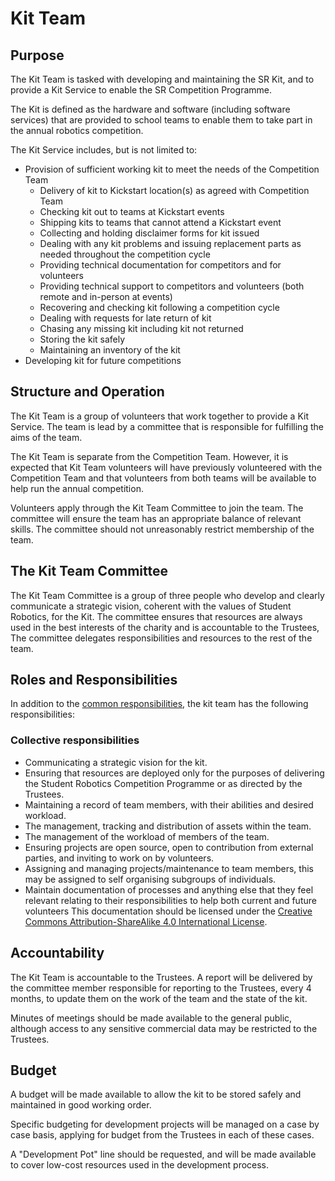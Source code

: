 # Kit Team

## Purpose

The Kit Team is tasked with developing and maintaining the SR Kit, and to provide a Kit Service to enable the SR Competition Programme.

The Kit is defined as the hardware and software (including software services) that are provided to school teams to enable them to take part in the annual robotics competition.

The Kit Service includes, but is not limited to:
* Provision of sufficient working kit to meet the needs of the Competition Team
    * Delivery of kit to Kickstart location(s) as agreed with Competition Team
    * Checking kit out to teams at Kickstart events
    * Shipping kits to teams that cannot attend a Kickstart event
    * Collecting and holding disclaimer forms for kit issued
    * Dealing with any kit problems and issuing replacement parts as needed throughout the competition cycle
    * Providing technical documentation for competitors and for volunteers
    * Providing technical support to competitors and volunteers (both remote and in-person at events)
    * Recovering and checking kit following a competition cycle
    * Dealing with requests for late return of kit
    * Chasing any missing kit including kit not returned
    * Storing the kit safely
    * Maintaining an inventory of the kit
* Developing kit for future competitions

## Structure and Operation

The Kit Team is a group of volunteers that work together to provide a Kit Service. The team is lead by a committee that is responsible for fulfilling the aims of the team.

The Kit Team is separate from the Competition Team. However, it is expected that Kit Team volunteers will have previously volunteered with the Competition Team and that volunteers from both teams will be available to help run the annual competition. 

Volunteers apply through the Kit Team Committee to join the team. The committee will ensure the team has an appropriate balance of relevant skills. The committee should not unreasonably restrict membership of the team.

## The Kit Team Committee

The Kit Team Committee is a group of three people who develop and clearly communicate a strategic vision, coherent with the values of Student Robotics, for the Kit. The committee ensures that resources are always used in the best interests of the charity and is accountable to the Trustees, The committee delegates responsibilities and resources to the rest of the team.

## Roles and Responsibilities

In addition to the [common responsibilities](./common-responsibilities.md), the kit team has the following responsibilities:

### Collective responsibilities

* Communicating a strategic vision for the kit.
* Ensuring that resources are deployed only for the purposes of delivering the Student Robotics Competition Programme or as directed by the Trustees.
* Maintaining a record of team members, with their abilities and desired workload.
* The management, tracking and distribution of assets within the team.
* The management of the workload of members of the team.
* Ensuring projects are open source, open to contribution from external parties, and inviting to work on by volunteers.
* Assigning and managing projects/maintenance to team members, this may be assigned to self organising subgroups of individuals.
* Maintain documentation of processes and anything else that they feel relevant relating to their responsibilities to help both current and future volunteers This documentation should be licensed under the [Creative Commons Attribution-ShareAlike 4.0 International License](https://creativecommons.org/licenses/by-sa/4.0/).

## Accountability

The Kit Team is accountable to the Trustees. A report will be delivered by the committee member responsible for reporting to the Trustees, every 4 months, to update them on the work of the team and the state of the kit.

Minutes of meetings should be made available to the general public, although access to any sensitive commercial data may be restricted to the Trustees.

## Budget

A budget will be made available to allow the kit to be stored safely and maintained in good working order. 

Specific budgeting for development projects will be managed on a case by case basis, applying for budget from the Trustees in each of these cases. 

A "Development Pot" line should be requested, and will be made available to cover low-cost resources used in the development process.
